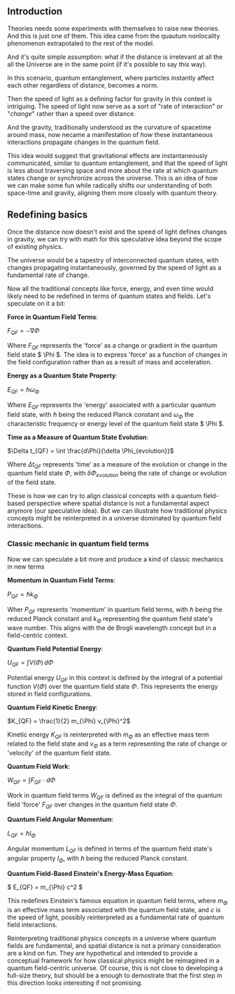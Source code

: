 ## Introduction

Theories needs some experiments with themselves to raise new theories. And this is just one of them. This idea came from the quautum nonlocality phenomenon extrapotaled to the rest of the model. 

And it's quite simple assumption: what if the distance is irrelevant at all the all the Universe are in the same point (if it's possible to say this way).

In this scenario, quantum entanglement, where particles instantly affect each other regardless of distance, becomes a norm.

Then the speed of light as a defining factor for gravity in this context is intriguing. The speed of light now serve as a sort of "rate of interaction" or "*change*" rather than a speed over distance. 

And the gravity, traditionally understood as the curvature of spacetime around mass, now necame a manifestation of *how* these instantaneous interactions propagate changes in the quantum field.

This idea would suggest that gravitational effects are instantaneously communicated, similar to quantum entanglement, and that the speed of light is less about traversing space and more about the rate at which quantum states change or synchronize across the universe. This is an idea of how we can make some fun while radically shifts our understanding of both space-time and gravity, aligning them more closely with quantum theory.

## Redefining basics

Once the distance now doesn't exist and the speed of light defines changes in gravity, we can try with math for this speculative idea beyond the scope of existing physics. 

The universe would be a tapestry of interconnected quantum states, with changes propagating instantaneously, governed by the speed of light as a fundamental rate of change.

Now all the traditional concepts like force, energy, and even time would likely need to be redefined in terms of quantum states and fields. Let's speculate on it a bit:

**Force in Quantum Field Terms**:

   $F_{QF} = -\nabla \Phi$
   
   Where $F_{QF}$ represents the 'force' as a change or gradient in the quantum field state $ \Phi $. The idea is to express 'force' as a function of changes in the field configuration rather than as a result of mass and acceleration.

**Energy as a Quantum State Property**:

   $E_{QF} = \hbar \omega_{\Phi}$
   
   Where $E_{QF}$ represents the 'energy' associated with a particular quantum field state, with $\hbar$ being the reduced Planck constant and $\omega_{\Phi}$ the characteristic frequency or energy level of the quantum field state $ \Phi $.

**Time as a Measure of Quantum State Evolution**:

   $\Delta t_{QF} = \int \frac{d\Phi}{\delta \Phi_{evolution}}$
   
   Where $\Delta t_{QF}$ represents 'time' as a measure of the evolution or change in the quantum field state $\Phi$, with $\delta \Phi_{evolution}$ being the rate of change or evolution of the field state.

These is how we can try to align classical concepts with a quantum field-based perspective where spatial distance is not a fundamental aspect anymore (our speculative idea). But we can illustrate how traditional physics concepts might be reinterpreted in a universe dominated by quantum field interactions.

### Classic mechanic in quantum field terms

Now we can speculate a bit more and produce a kind of classic mechanics in new terms

**Momentum in Quantum Field Terms**:

   $P_{QF} = \hbar k_{\Phi}$
   
   Wher $P_{QF}$ represents 'momentum' in quantum field terms, with $\hbar$ being the reduced Planck constant and $k_{\Phi}$ representing the quantum field state's wave number. This aligns with the de Brogli wavelength concept but in a field-centric context.

**Quantum Field Potential Energy**:

   $U_{QF} = \int V(\Phi) \, d\Phi$
   
   Potential energy $U_{QF}$ in this context is defined by the integral of a potential function $V(\Phi)$ over the quantum field state $\Phi$. This represents the energy stored in field configurations.

**Quantum Field Kinetic Energy**:

   $K_{QF} = \frac{1}{2} m_{\Phi} v_{\Phi}^2$
   
   Kinetic energy $K_{QF}$ is reinterpreted with $m_{\Phi}$ as an effective mass term related to the field state and $v_{\Phi}$ as a term representing the rate of change or 'velocity' of the quantum field state.

**Quantum Field Work**:

   $W_{QF} = \int F_{QF} \cdot d\Phi$
   
   Work in quantum field terms $W_{QF}$ is defined as the integral of the quantum field 'force' $F_{QF}$ over changes in the quantum field state $\Phi$.

**Quantum Field Angular Momentum**:

   $L_{QF} = \hbar l_{\Phi}$
   
   Angular momentum $L_{QF}$ is defined in terms of the quantum field state's angular property $l_{\Phi}$, with $\hbar$ being the reduced Planck constant.

**Quantum Field-Based Einstein's Energy-Mass Equation**:

   $ E_{QF} = m_{\Phi} c^2 $
   
   This redefines Einstein's famous equation in quantum field terms, where $m_{\Phi}$ is an effective mass term associated with the quantum field state, and $c$ is the speed of light, possibly reinterpreted as a fundamental rate of quantum field interactions.

Reinterpreting traditional physics concepts in a universe where quantum fields are fundamental, and spatial distance is not a primary consideration are a kind on fun. They are hypothetical and intended to provide a conceptual framework for how classical physics might be reimagined in a quantum field-centric universe. Of course, this is not close to developing a full-size theory, but should be a enough to demostrate that the first step in this direction looks interesting if not promising. 

